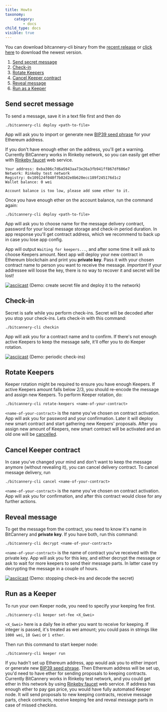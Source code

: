 ```yaml
---
title: Howto
taxonomy:
    category:
        - docs
child_type: docs
visible: true
---
```


You can download bitcannery-cli binary from the [recent release](https://github.com/bitcannery/bitcannery-cli/releases/latest/) or [click here](https://github.com/bitcannery/bitcannery-cli/releases/download/demo/bitcannery-cli) to download the newest version.

1.  [Send secret message](#send-message)
2.  [Check-in](#delay-message)
3.  [Rotate Keepers](#rotate-keepers)
4.  [Cancel Keeper contract](#cancel-message)
5.  [Reveal message](#read-message)
6.  [Run as a Keeper](#run-keeping-client)

## Send secret message

To send a message, save it in a text file first and then do

```
./bitcannery-cli deploy <path-to-file>
```

App will ask you to import or generate new [BIP39 seed phrase](https://github.com/bitcoin/bips/blob/master/bip-0039.mediawiki) for your Ethereum address.

If you don't have enough ether on the address, you'll get a warning. Currently BitCannery works in Rinkeby network, so you can easily get ether with [Rinkeby faucet](https://www.rinkeby.io/#faucet) web service.

```
Your address: 0xba306c7d6a5943aa73e26a3fb941ff867df606e7
Network: Rinkeby test network
Registry: 0x109124f040f7b02d2e8b620ecc189f245176d1c2
Wallet balance: 0 wei

Account balance is too low, please add some ether to it.
```

Once you have enough ether on the account balance, run the command again:

```
./bitcannery-cli deploy <path-to-file>
```

App will ask you to choose name for the message delivery contract, password for your local message storage and check-in period duration. In app response you'll get contract address, which we recommend to back up in case you lose app config.

App will output `Waiting for keepers...`, and after some time it will ask to choose Keepers amount. Next app will deploy your new contract in Ethereum blockchain and print you **private key**. Pass it with your chosen contract name to person you want to receive the message. *Important* If your addressee will loose the key, there is no way to recover it and secret will be lost!

[![asciicast](https://asciinema.org/a/3VqnAUpnAhKoyzeSAUuHEHdJq.png)](https://asciinema.org/a/3VqnAUpnAhKoyzeSAUuHEHdJq)
(Demo: create secret file and deploy it to the network)

## Check-in

Secret is safe while you perform check-ins. Secret will be decoded after you stop your check-ins. Lets check-in with this command:

```
./bitcannery-cli checkin
```

App will ask you for a contract name and to confirm. If there's not enough active Keepers to keep the message safe, it'll offer you to do Keeper rotation.

[![asciicast](https://asciinema.org/a/i3nrhIOSr5Awufo5bgpvkdlWA.png)](https://asciinema.org/a/i3nrhIOSr5Awufo5bgpvkdlWA)
(Demo: periodic check-ins)

## Rotate Keepers

Keeper rotation might be required to ensure you have enough Keepers. If active Keepers amount falls below 2/3, you should re-encode the message and assign new Keepers. To perform Keeper rotation, do:

```
./bitcannery-cli rotate-keepers <name-of-your-contract>
```

`<name-of-your-contract>` is the name you've chosen on contract activation. App will ask you for password and your confirmation. Later it will deploy new smart contract and start gathering new Keepers' proposals. After you assign new amount of Keepers, new smart contract will be activated and an old one will be [cancelled](#cancel-message).

## Cancel Keeper contract

In case you've changed your mind and don't want to keep the message anymore (without revealing it), you can cancel delivery contract. To cancel message delivery, run

```
./bitcannery-cli cancel <name-of-your-contract>
```

`<name-of-your-contract>` is the name you've chosen on contract activation. App will ask you for confirmation, and after this contract would close for any further actions.

## Reveal message

To get the message from the contract, you need to know it's name in BitCannery and **private key**. If you have both, run this command:

```
./bitcannery-cli decrypt <name-of-your-contract>
```

`<name-of-your-contract>` is the name of contract you've received with the private key. App will ask you for this key, and either decrypt the message or ask to wait for more keepers to send their message parts. In latter case try decrypting the message in a couple of hours.

[![asciicast](https://asciinema.org/a/JmtxqGBAl1cgJAIikAKMcGZsW.png)](https://asciinema.org/a/JmtxqGBAl1cgJAIikAKMcGZsW)
(Demo: stopping check-ins and decode the secret)

## Run as a Keeper

To run your own Keeper node, you need to specify your keeping fee first.

```
./bitcannery-cli keeper set-fee <X_Gwei>
```

`<X_Gwei>` here is a daily fee in ether you want to receive for keeping. If integer is passed, it's treated as wei amount; you could pass in strings like `1000 wei`, `10 Gwei` or `1 ether`.

Then run this command to start keeper node:

```
./bitcannery-cli keeper run
```

If you hadn't set up Ethereum address, app would ask you to either import or generate new [BIP39 seed phrase](https://github.com/bitcoin/bips/blob/master/bip-0039.mediawiki). Then Ethereum address will be set up, you'd need to have ether for sending proposals to keeping contracts. Currently BitCannery works in Rinkeby test network, and you could get ether in this network by using [Rinkeby faucet](https://www.rinkeby.io/#faucet) web service. If address has enough ether to pay gas price, you would have fully automated Keeper node. It will send proposals to new keeping contracts, receive message parts, check contracts, receive keeping fee and reveal message parts in case of missed checkins.
